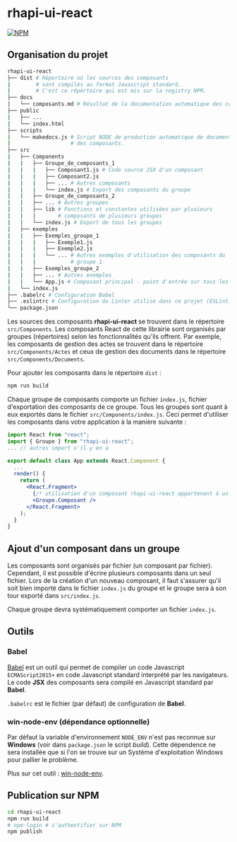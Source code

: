 # rhapi-ui-react

[![NPM](https://img.shields.io/npm/v/rhapi-ui-react?color=brightgreen&logo=npm)](https://www.npmjs.com/package/rhapi-ui-react)

## Organisation du projet

```bash
rhapi-ui-react
├── dist # Répertoire où les sources des composants
|        # sont compilés au format Javascript standard.
|        # C'est ce répertoire qui est mis sur la registry NPM.
├── docs
|   └── composants.md # Résultat de la documentation automatique des composants
├── public
|   ├── ...
|   └── index.html
├── scripts
|   └── makedocs.js # Script NODE de production automatique de documentation
|                   # des composants.
├── src
|   ├── Components
|   |   ├── Groupe_de_composants_1
|   |   |   ├── Composant1.js # Code source JSX d'un composant
|   |   |   ├── Composant2.js
|   |   |   ├── ... # Autres composants
|   |   |   └── index.js # Export des composants du groupe
|   |   ├── Groupe_de_composants_2
|   |   ├── ... # Autres groupes
|   |   ├── lib # Fonctions et constantes utilisées par plusieurs
|   |   |       # composants de plusieurs groupes
|   |   └── index.js # Export de tous les groupes
|   ├── exemples
|   |   ├── Exemples_groupe_1
|   |   |   ├── Exemple1.js
|   |   |   ├── Exemple2.js
|   |   |   └── ... # Autres exemples d'utilisation des composants du
|   |   |           # groupe 1
|   |   ├── Exemples_groupe_2
|   |   ├── ... # Autres exemples
|   |   └── App.js # Composant principal - point d'entrée sur tous les exemples
|   └── index.js
├── .babelrc # Configuration Babel
├── .eslintrc # Configuration du Linter utilisé dans ce projet (ESLint)
└── package.json
```

Les sources des composants **rhapi-ui-react** se trouvent dans le répertoire `src/Components`. Les composants React de cette librairie sont organisés par groupes (répertoires) selon les fonctionnalités qu'ils offrent.
Par exemple, les composants de gestion des actes se trouvent dans le répertoire `src/Components/Actes` et ceux de gestion des documents dans le répertoire `src/Components/Documents`.

Pour ajouter les composants dans le répertoire `dist` :
```bash
npm run build
```

Chaque groupe de composants comporte un fichier `index.js`, fichier d'exportation des composants de ce groupe. Tous les groupes sont quant à eux exportés dans le fichier `src/Components/index.js`.
Ceci permet d'utiliser les composants dans votre application à la manière suivante :

```jsx
import React from "react";
import { Groupe } from "rhapi-ui-react";
... // autres import s'il y en a

export default class App extends React.Component {
  ...
  render() {
    return (
      <React.Fragment>
        {/* utilisation d'un composant rhapi-ui-react appartenant à un groupe */}
        <Groupe.Composant />
      </React.Fragment>
    );
  }
}
```

## Ajout d'un composant dans un groupe

Les composants sont organisés par fichier (un composant par fichier). Cependant, il est possible d'écrire plusieurs composants dans un seul fichier.
Lors de la création d'un nouveau composant, il faut s'assurer qu'il soit bien importé dans le fichier `index.js` du groupe et le groupe sera à son tour exporté dans `src/index.js`.

Chaque groupe devra systématiquement comporter un fichier `index.js`.

## Outils

### Babel

[Babel](https://babeljs.io/docs/en/) est un outil qui permet de compiler un code Javascript `ECMAScript2015+` en code Javascript standard interprété par les navigateurs.
Le code **JSX** des composants sera compilé en Javascript standard par **Babel**.

`.babelrc` est le fichier (par défaut) de configuration de **Babel**.

### win-node-env (dépendance optionnelle)

Par défaut la variable d'environnement `NODE_ENV` n'est pas reconnue sur **Windows** (voir dans `package.json` le script *build*).
Cette dépendence ne sera installée que si l'on se trouve sur un Système d'exploitation Windows pour pallier le problème.

Plus sur cet outil : [win-node-env](https://github.com/laggingreflex/win-node-env).

## Publication sur NPM

```bash
cd rhapi-ui-react
npm run build
# npm login # s'authentifier sur NPM
npm publish
```